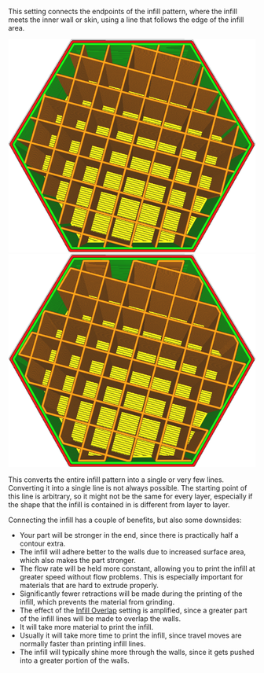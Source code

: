 This setting connects the endpoints of the infill pattern, where the infill meets the inner wall or skin, using a line that follows the edge of the infill area.

![No connected infill lines](images/zig_zaggify_infill_disabled.png)
![Connected infill lines](images/zig_zaggify_infill_enabled.png)

This converts the entire infill pattern into a single or very few lines. Converting it into a single line is not always possible. The starting point of this line is arbitrary, so it might not be the same for every layer, especially if the shape that the infill is contained in is different from layer to layer.

Connecting the infill has a couple of benefits, but also some downsides:
* Your part will be stronger in the end, since there is practically half a contour extra.
* The infill will adhere better to the walls due to increased surface area, which also makes the part stronger.
* The flow rate will be held more constant, allowing you to print the infill at greater speed without flow problems. This is especially important for materials that are hard to extrude properly.
* Significantly fewer retractions will be made during the printing of the infill, which prevents the material from grinding.
* The effect of the [Infill Overlap](infill_overlap) setting is amplified, since a greater part of the infill lines will be made to overlap the walls.
* It will take more material to print the infill.
* Usually it will take more time to print the infill, since travel moves are normally faster than printing infill lines.
* The infill will typically shine more through the walls, since it gets pushed into a greater portion of the walls.